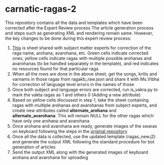 # carnatic-ragas-2
This repository contains all the data and templates which have been corrected after the Expert Review process
The article generation process and steps such as generating XML and rendering remain same.
However, the key changes to be done during this expert review process:
1. [This](https://iiitaphyd-my.sharepoint.com/:x:/g/personal/v_a_lalitha_research_iiit_ac_in/EQOrTEPmzNZGsps-bSrw8lYBBqnvUkr4lY6MzSS7xG74IA) is sheet shared with subject matter experts for correction of the raga name, arohana, avarohana, etc. Green cells indicate corrected ones, yellow cells indicate ragas with multiple possible arohanas and avarohanas (to be handled separately in the template), and red indicates no resources found for that particular raga  
2. When all the rows are done in the above sheet, get the songs, kritis and varnams in those ragas from ragakb_raw.json and share it with Ms.Vibha for correction of language level errors in the names of those  
3. Once both subject and language errors are corrected, run is_vakra.py to mark the vakta ragas as 1 and others 0 (Adding a new attribute)
4. Based on yellow cells discussed in step 1, take the sheet containing ragas with multiple arohanas and avarohanas from subject experts, and create new attributes called **alternate_arohana** and **alternate_avarohana**. This will remain NULL for the other ragas which have only one arohana and avarohana
5. Once arohana and avarohana are ready, generate images of the swaras on keyboard following the steps in the [original repository](https://github.com/nikhilpriyatam/wiki_ragas/)  
6. Once all the data is collected, use the updated template (ragas_new.j2) and generate the output XML following the standard procedure for bot generation of articles
7. Send the output XML along with the generated images of keyboard arohana and avarohana for uploading 
